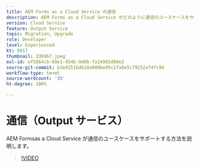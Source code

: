 ```yaml
---
title: AEM Forms as a Cloud Service の通信
description: AEM Forms as a Cloud Service がどのように通信のユースケースをサポートしているのかご覧ください。
version: Cloud Service
feature: Output Service
topic: Migration, Upgrade
role: Developer
level: Experienced
kt: 8917
thumbnail: 336967.jpeg
exl-id: ef5864cb-69e1-454b-9d9b-fa14983d80e3
source-git-commit: b3e9251bdb18a008be95c1fa9e5c79252a74fc98
workflow-type: tm+mt
source-wordcount: '35'
ht-degree: 100%

---
```


# 通信（Output サービス）

AEM Formsas a Cloud Service が通信のユースケースをサポートする方法を説明します。

>[!VIDEO](https://video.tv.adobe.com/v/336967?quality=12&learn=on)
